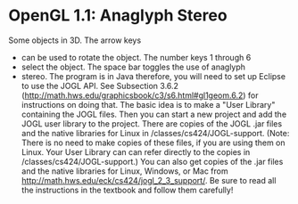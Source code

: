 # OpenGL 1.1: Anaglyph Stereo
 
  Some objects in 3D.  The arrow keys
 * can be used to rotate the object.  The number keys 1 through 6
 * select the object.  The space bar toggles the use of anaglyph
 * stereo.
The program is in Java therefore, you will need to set up Eclipse to use the JOGL API. See Subsection 3.6.2 (http://math.hws.edu/graphicsbook/c3/s6.html#gl1geom.6.2) for instructions on doing that. The basic idea is to make a "User Library" containing the JOGL files. Then you can start a new project and add the JOGL user library to the project. There are copies of the JOGL .jar files and the native libraries for Linux in  /classes/cs424/JOGL-support. (Note: There is no need to make copies of these files, if you are using them on Linux. Your User Library can can refer directly to the copies in /classes/cs424/JOGL-support.) You can also get copies of the .jar files and the native libraries for Linux, Windows, or Mac from  http://math.hws.edu/eck/cs424/jogl_2_3_support/. Be sure to read all the instructions in the textbook and follow them carefully!
